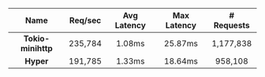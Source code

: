 |   **Name**   |   Req/sec   | Avg Latency | Max Latency |  # Requests |
|:------------:|:-----------:|:-----------:|:-----------:|:-----------:|
|**Tokio-minihttp** |235,784|1.08ms|25.87ms|1,177,838|
|**Hyper** |191,785|1.33ms|18.64ms|958,108|
